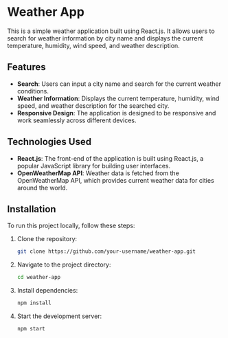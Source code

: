 # Weather App

This is a simple weather application built using React.js. It allows users to search for weather information by city name and displays the current temperature, humidity, wind speed, and weather description.

## Features

- **Search**: Users can input a city name and search for the current weather conditions.
- **Weather Information**: Displays the current temperature, humidity, wind speed, and weather description for the searched city.
- **Responsive Design**: The application is designed to be responsive and work seamlessly across different devices.

## Technologies Used

- **React.js**: The front-end of the application is built using React.js, a popular JavaScript library for building user interfaces.
- **OpenWeatherMap API**: Weather data is fetched from the OpenWeatherMap API, which provides current weather data for cities around the world.

## Installation

To run this project locally, follow these steps:

1. Clone the repository:

   ```bash
   git clone https://github.com/your-username/weather-app.git

2. Navigate to the project directory:

   ```bash
   cd weather-app

2. Install dependencies:

   ```bash
   npm install

2. Start the development server:

   ```bash
   npm start

